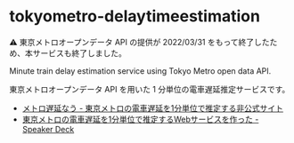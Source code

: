 # tokyometro-delaytimeestimation

⚠ 東京メトロオープンデータ API の提供が 2022/03/31 をもって終了したため、本サービスも終了しました。

Minute train delay estimation service using Tokyo Metro open data API.

東京メトロオープンデータ API を用いた 1 分単位の電車遅延推定サービスです。

- [メトロ遅延なう - 東京メトロの電車遅延を1分単位で推定する非公式サイト](https://kram.nyamikan.net/metro_delay_now/)
- [東京メトロの電車遅延を1分単位で推定するWebサービスを作った - Speaker Deck](https://speakerdeck.com/typewriter/dong-jing-metorofalsedian-che-chi-yan-wo1fen-dan-wei-detui-ding-suruwebsabisuwozuo-tuta)

